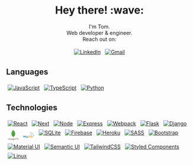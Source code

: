 <h1 align='center'>Hey there! :wave:</h1>

<p align='center'>
  I'm Tom.
  <br>Web developer & engineer.
  <br>Reach out on:
</p>

<p align="center">
  <a href="https://www.linkedin.com/in/tom-mcerlean/" target="_blank" rel="noopener noreferrer"> <img src="https://cdn.svgporn.com/logos/linkedin-icon.svg" alt="LinkedIn" height="30" style="vertical-align:top; margin:4px"></a>
  <a href="mailto:tjmcerlean@gmail.com"> <img src="https://cdn.svgporn.com/logos/google-gmail.svg" alt="Gmail" height="30" style="vertical-align:top; margin:4px"></a>
</p>

## Languages
<p>
  <a href="https://developer.mozilla.org/en-US/docs/Web/JavaScript" target="_blank" rel="noopener noreferrer"> <img src="https://cdn.svgporn.com/logos/javascript.svg" alt="JavaScript" height="30" style="vertical-align:top; margin:4px"></a>
  <a href="https://www.typescriptlang.org/"> <img src="https://cdn.svgporn.com/logos/typescript-icon.svg" alt="TypeScript" height="30" style="vertical-align:top; margin:4px"></a>
  <a href="https://www.python.org/"> <img src="https://cdn.svgporn.com/logos/python.svg" alt="Python" height="30" style="vertical-align:top; margin:4px"></a>
</p>

## Technologies
<p>
  <a href="https://reactjs.org/" target="_blank" rel="noopener noreferrer"> <img src="https://cdn.svgporn.com/logos/react.svg" alt="React" height="30" style="vertical-align:top; margin:4px"></a>
    <a href="https://nextjs.org/" target="_blank" rel="noopener noreferrer"> <img src="https://styles.redditmedia.com/t5_3h7yi/styles/communityIcon_9ds9kugm99g51.png" alt="Next" height="30" style="vertical-align:top; margin:4px"></a>
  <a href="https://nodejs.org/"> <img src="https://cdn.svgporn.com/logos/nodejs.svg" alt="Node" height="30" style="vertical-align:top; margin:4px"></a>
  <a href="https://expressjs.com/"> <img src="https://d2eip9sf3oo6c2.cloudfront.net/tags/images/000/000/359/full/expressjslogo.png" alt="Express" height="30" style="vertical-align:top; margin:4px"></a>
  <a href="https://webpack.js.org/"> <img src="https://cdn.svgporn.com/logos/webpack.svg" alt="Webpack" height="30" style="vertical-align:top; margin:4px"></a>
  <a href="https://flask.palletsprojects.com/en/2.0.x/"> <img src="https://www.pngitem.com/pimgs/m/159-1595977_flask-python-logo-hd-png-download.png" alt="Flask" height="30" style="vertical-align:top; margin:4px"></a>
  <a href="https://www.djangoproject.com/"> <img src="https://cdn.svgporn.com/logos/django-icon.svg" alt="Django" height="30" style="vertical-align:top; margin:4px"></a>
  <a href="https://www.mongodb.com/"> <img src="https://raw.githubusercontent.com/devicons/devicon/master/icons/mongodb/mongodb-original-wordmark.svg" alt="Mongo DB" height="30" style="vertical-align:top; margin:4px"></a>
  <a href="https://www.mysql.com/"> <img src="https://raw.githubusercontent.com/devicons/devicon/master/icons/mysql/mysql-original-wordmark.svg" alt="MySQL" height="30" style="vertical-align:top; margin:4px"></a>
  <a href="https://www.sqlite.org/index.html"> <img src="https://upload.wikimedia.org/wikipedia/commons/thumb/9/97/Sqlite-square-icon.svg/1200px-Sqlite-square-icon.svg.png" alt="SQLite" height="30" style="vertical-align:top; margin:4px"></a>
  <a href="https://firebase.google.com/"> <img src="https://cdn.svgporn.com/logos/firebase.svg" alt="Firebase" height="30" style="vertical-align:top; margin:4px"></a>
  <a href="https://www.heroku.com/"> <img src="https://cdn.svgporn.com/logos/heroku-icon.svg" alt="Heroku" height="30" style="vertical-align:top; margin:4px"></a>
  <a href="https://sass-lang.com/"> <img src="https://cdn.svgporn.com/logos/sass.svg" alt="SASS" height="30" style="vertical-align:top; margin:4px"></a>
  <a href="https://getbootstrap.com/"> <img src="https://cdn.svgporn.com/logos/bootstrap.svg" alt="Bootstrap" height="30" style="vertical-align:top; margin:4px"></a>
  <a href="https://material-ui.com/"> <img src="https://cdn.svgporn.com/logos/material-ui.svg" alt="Material UI" height="30" style="vertical-align:top; margin:4px"></a>
  <a href="https://semantic-ui.com/"> <img src="https://cdn.svgporn.com/logos/semantic-ui.svg" alt="Semantic UI" height="30" style="vertical-align:top; margin:4px"></a>
  <a href="https://tailwindcss.com/"> <img src="https://cdn.svgporn.com/logos/tailwindcss-icon.svg" alt="TailwindCSS" height="30" style="vertical-align:top; margin:4px"></a>
  <a href="https://styled-components.com/"> <img src="https://avatars.githubusercontent.com/u/20658825?s=200&v=4" alt="Styled Components" height="30" style="vertical-align:top; margin:4px"></a>
  <a href="https://www.linux.org/"> <img src="https://cdn.svgporn.com/logos/linux-tux.svg" alt="Linux" height="30" style="vertical-align:top; margin:4px"></a>  
</p>
